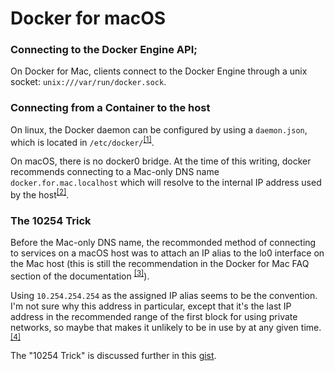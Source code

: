 # Docker for macOS
### Connecting to the Docker Engine API;
On Docker for Mac, clients connect to the Docker Engine through a unix socket: `unix:///var/run/docker.sock`.  

### Connecting from a Container to the host
On linux, the Docker daemon can be configured by using a `daemon.json`, which is located in `/etc/docker/`<sup><a href = "https://docs.docker.com/engine/userguide/networking/default_network/custom-docker0/">[1]</a></sup>.  

On macOS, there is no docker0 bridge. At the time of this writing, docker recommends connecting to a Mac-only DNS name `docker.for.mac.localhost` which will resolve to the internal IP address used by the host<sup><a href = "https://docs.docker.com/docker-for-mac/networking/#use-cases-and-workarounds">[2]</a></sup>. 

### The 10254 Trick
Before the Mac-only DNS name, the recommonded method of connecting to services on a macOS host was to attach an IP alias to the lo0 interface on the Mac host (this is still the recommendation in the Docker for Mac FAQ section of the documentation <sup><a href = "https://docs.docker.com/docker-for-mac/faqs/#how-do-i-connect-to-the-remote-docker-engine-api">[3]</a></sup>).

Using `10.254.254.254` as the assigned IP alias seems to be the convention. I'm not sure why this address in particular, except that it's the last IP address in the recommended range of the first block for using private networks, so maybe that makes it unlikely to be in use by at any given time. <sup><a href = "http://aplawrence.com/Unixart/why_private_networks.html">[4]</a></sup>

The "10254 Trick" is discussed further in this [gist](https://gist.github.com/ralphschindler/535dc5916ccbd06f53c1b0ee5a868c93).





